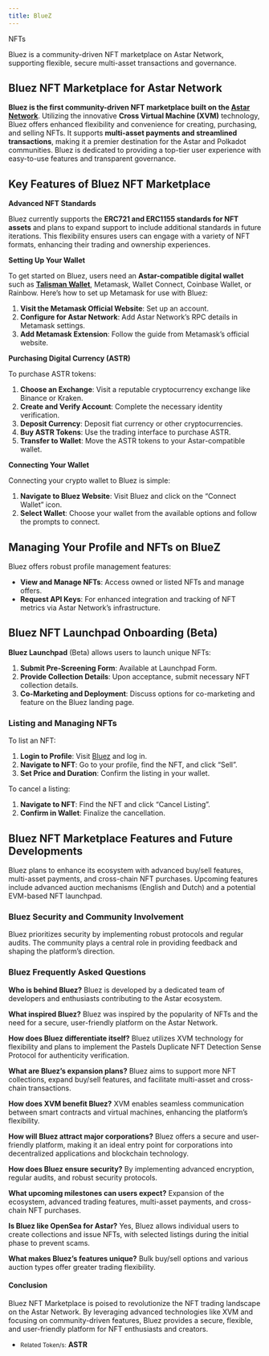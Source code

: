 ```yaml
---
title: BlueZ
---
```

NFTs  

Bluez is a community-driven NFT marketplace on Astar Network, supporting flexible, secure multi-asset transactions and governance.

Bluez NFT Marketplace for Astar Network
---------------------------------------

**Bluez is the first community-driven NFT marketplace built on the [Astar Network](https://dablock.com/dapps/astar-network/)**. Utilizing the innovative **Cross Virtual Machine (XVM)** technology, Bluez offers enhanced flexibility and convenience for creating, purchasing, and selling NFTs. It supports **multi-asset payments and streamlined transactions**, making it a premier destination for the Astar and Polkadot communities. Bluez is dedicated to providing a top-tier user experience with easy-to-use features and transparent governance.

Key Features of Bluez NFT Marketplace
-------------------------------------

**Advanced NFT Standards**

Bluez currently supports the **ERC721 and ERC1155 standards for NFT assets** and plans to expand support to include additional standards in future iterations. This flexibility ensures users can engage with a variety of NFT formats, enhancing their trading and ownership experiences.

**Setting Up Your Wallet**

To get started on Bluez, users need an **Astar-compatible digital wallet** such as **[Talisman Wallet](https://dablock.com/dapps/talisman-wallet/)**, Metamask, Wallet Connect, Coinbase Wallet, or Rainbow. Here’s how to set up Metamask for use with Bluez:

1. **Visit the Metamask Official Website**: Set up an account.
2. **Configure for Astar Network**: Add Astar Network’s RPC details in Metamask settings.
3. **Add Metamask Extension**: Follow the guide from Metamask’s official website.

**Purchasing Digital Currency (ASTR)**

To purchase ASTR tokens:

1. **Choose an Exchange**: Visit a reputable cryptocurrency exchange like Binance or Kraken.
2. **Create and Verify Account**: Complete the necessary identity verification.
3. **Deposit Currency**: Deposit fiat currency or other cryptocurrencies.
4. **Buy ASTR Tokens**: Use the trading interface to purchase ASTR.
5. **Transfer to Wallet**: Move the ASTR tokens to your Astar-compatible wallet.

**Connecting Your Wallet**

Connecting your crypto wallet to Bluez is simple:

1. **Navigate to Bluez Website**: Visit Bluez and click on the “Connect Wallet” icon.
2. **Select Wallet**: Choose your wallet from the available options and follow the prompts to connect.

Managing Your Profile and NFTs on BlueZ
---------------------------------------

Bluez offers robust profile management features:

- **View and Manage NFTs**: Access owned or listed NFTs and manage offers.
- **Request API Keys**: For enhanced integration and tracking of NFT metrics via Astar Network’s infrastructure.

Bluez NFT Launchpad Onboarding (Beta)
-------------------------------------

**Bluez Launchpad** (Beta) allows users to launch unique NFTs:

1. **Submit Pre-Screening Form**: Available at Launchpad Form.
2. **Provide Collection Details**: Upon acceptance, submit necessary NFT collection details.
3. **Co-Marketing and Deployment**: Discuss options for co-marketing and feature on the Bluez landing page.

### Listing and Managing NFTs

To list an NFT:

1. **Login to Profile**: Visit [Bluez](https://bluez.app/) and log in.
2. **Navigate to NFT**: Go to your profile, find the NFT, and click “Sell”.
3. **Set Price and Duration**: Confirm the listing in your wallet.

To cancel a listing:

1. **Navigate to NFT**: Find the NFT and click “Cancel Listing”.
2. **Confirm in Wallet**: Finalize the cancellation.

Bluez NFT Marketplace Features and Future Developments
------------------------------------------------------

Bluez plans to enhance its ecosystem with advanced buy/sell features, multi-asset payments, and cross-chain NFT purchases. Upcoming features include advanced auction mechanisms (English and Dutch) and a potential EVM-based NFT launchpad.

### Bluez Security and Community Involvement

Bluez prioritizes security by implementing robust protocols and regular audits. The community plays a central role in providing feedback and shaping the platform’s direction.

### Bluez Frequently Asked Questions

**Who is behind Bluez?** Bluez is developed by a dedicated team of developers and enthusiasts contributing to the Astar ecosystem.

**What inspired Bluez?** Bluez was inspired by the popularity of NFTs and the need for a secure, user-friendly platform on the Astar Network.

**How does Bluez differentiate itself?** Bluez utilizes XVM technology for flexibility and plans to implement the Pastels Duplicate NFT Detection Sense Protocol for authenticity verification.

**What are Bluez’s expansion plans?** Bluez aims to support more NFT collections, expand buy/sell features, and facilitate multi-asset and cross-chain transactions.

**How does XVM benefit Bluez?** XVM enables seamless communication between smart contracts and virtual machines, enhancing the platform’s flexibility.

**How will Bluez attract major corporations?** Bluez offers a secure and user-friendly platform, making it an ideal entry point for corporations into decentralized applications and blockchain technology.

**How does Bluez ensure security?** By implementing advanced encryption, regular audits, and robust security protocols.

**What upcoming milestones can users expect?** Expansion of the ecosystem, advanced trading features, multi-asset payments, and cross-chain NFT purchases.

**Is Bluez like OpenSea for Astar?** Yes, Bluez allows individual users to create collections and issue NFTs, with selected listings during the initial phase to prevent scams.

**What makes Bluez’s features unique?** Bulk buy/sell options and various auction types offer greater trading flexibility.

#### Conclusion

Bluez NFT Marketplace is poised to revolutionize the NFT trading landscape on the Astar Network. By leveraging advanced technologies like XVM and focusing on community-driven features, Bluez provides a secure, flexible, and user-friendly platform for NFT enthusiasts and creators.

- <small>Related Token/s:</small> **ASTR**

